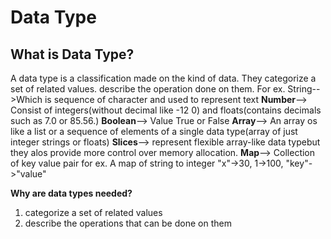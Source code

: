 # Data Type

## What is Data Type?
  
  A data type is a classification made on the kind of data.
  They categorize a set of related values.
  describe the operation done on them.
  For ex. String-->Which is sequence of character and used to represent text
  **Number**-->
  Consist of integers(without decimal like -12 0) and floats(contains decimals such as 7.0 or 85.56.)
  **Boolean**-->
  Value True or False
  **Array**-->
  An array os like a list or a sequence of elements of a single data type(array of just integer strings or floats)
  **Slices**-->
  represent flexible array-like data typebut they alos provide more control over memory allocation.
  **Map**-->
  Collection of key value pair for ex. A map of string to integer "x"->30, 1->100, "key"->"value"

**Why are data types needed?**

1. categorize a set of related values
2. describe the operations that can be done on them
